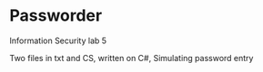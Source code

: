 # Passworder
Information Security lab 5

Two files in txt and CS, written on C#, Simulating password entry
